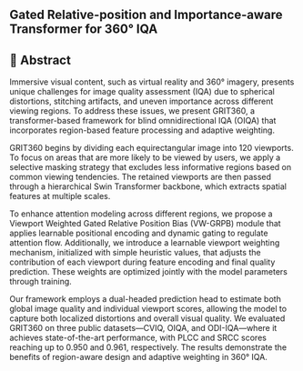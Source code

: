 Gated Relative-position and Importance-aware Transformer for 360° IQA
---
📘 Abstract
---
Immersive visual content, such as virtual reality and 360° imagery, presents unique challenges for image quality assessment (IQA) due to spherical distortions, stitching artifacts, and uneven importance across different viewing regions. To address these issues, we present GRIT360, a transformer-based framework for blind omnidirectional IQA (OIQA) that incorporates region-based feature processing and adaptive weighting.

GRIT360 begins by dividing each equirectangular image into 120 viewports. To focus on areas that are more likely to be viewed by users, we apply a selective masking strategy that excludes less informative regions based on common viewing tendencies. The retained viewports are then passed through a hierarchical Swin Transformer backbone, which extracts spatial features at multiple scales.

To enhance attention modeling across different regions, we propose a Viewport Weighted Gated Relative Position Bias (VW-GRPB) module that applies learnable positional encoding and dynamic gating to regulate attention flow. Additionally, we introduce a learnable viewport weighting mechanism, initialized with simple heuristic values, that adjusts the contribution of each viewport during feature encoding and final quality prediction. These weights are optimized jointly with the model parameters through training.

Our framework employs a dual-headed prediction head to estimate both global image quality and individual viewport scores, allowing the model to capture both localized distortions and overall visual quality. We evaluated GRIT360 on three public datasets—CVIQ, OIQA, and ODI-IQA—where it achieves state-of-the-art performance, with PLCC and SRCC scores reaching up to 0.950 and 0.961, respectively. The results demonstrate the benefits of region-aware design and adaptive weighting in 360° IQA.
